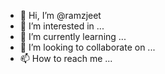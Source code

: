- 👋 Hi, I’m @ramzjeet
- 👀 I’m interested in ...
- 🌱 I’m currently learning ...
- 💞️ I’m looking to collaborate on ...
- 📫 How to reach me ...

<!---
ramzjeet/ramzjeet is a ✨ special ✨ repository because its `README.md` (this file) appears on your GitHub profile.
You can click the Preview link to take a look at your changes.
--->
